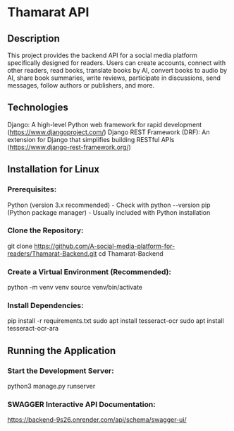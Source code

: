 # Thamarat API
## Description
This project provides the backend API for a social media platform specifically designed for readers. Users can create accounts, connect with other readers, read books, translate books by AI, convert books to audio by AI, share book summaries, write reviews, participate in discussions, send messages, follow authors or publishers, and more.
## Technologies
Django: A high-level Python web framework for rapid development (https://www.djangoproject.com/)
Django REST Framework (DRF): An extension for Django that simplifies building RESTful APIs (https://www.django-rest-framework.org/)
## Installation for Linux
### Prerequisites:
Python (version 3.x recommended) - Check with python --version
pip (Python package manager) - Usually included with Python installation
### Clone the Repository:
git clone https://github.com/A-social-media-platform-for-readers/Thamarat-Backend.git
cd Thamarat-Backend
### Create a Virtual Environment (Recommended):
python -m venv venv
source venv/bin/activate
### Install Dependencies:
pip install -r requirements.txt
sudo apt install tesseract-ocr
sudo apt install tesseract-ocr-ara
## Running the Application
### Start the Development Server:
python3 manage.py runserver
### SWAGGER Interactive API Documentation:
https://backend-9s26.onrender.com/api/schema/swagger-ui/

